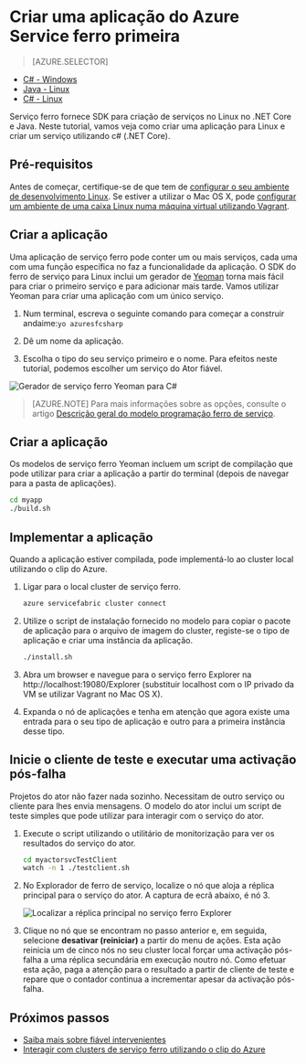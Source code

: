 <properties
   pageTitle="Criar uma aplicação de serviço ferro primeira no Linux utilizando c# | Microsoft Azure"
   description="Criar e implementar uma aplicação de serviço ferro utilizando C#"
   services="service-fabric"
   documentationCenter="csharp"
   authors="mani-ramaswamy"
   manager="timlt"
   editor=""/>

<tags
   ms.service="service-fabric"
   ms.devlang="csharp"
   ms.topic="hero-article"
   ms.tgt_pltfrm="NA"
   ms.workload="NA"
   ms.date="10/04/2016"
   ms.author="subramar"/>


# <a name="create-your-first-azure-service-fabric-application"></a>Criar uma aplicação do Azure Service ferro primeira

> [AZURE.SELECTOR]
- [C# - Windows](service-fabric-create-your-first-application-in-visual-studio.md)
- [Java - Linux](service-fabric-create-your-first-linux-application-with-java.md)
- [C# - Linux](service-fabric-create-your-first-linux-application-with-csharp.md)

Serviço ferro fornece SDK para criação de serviços no Linux no .NET Core e Java. Neste tutorial, vamos veja como criar uma aplicação para Linux e criar um serviço utilizando c# (.NET Core).

## <a name="prerequisites"></a>Pré-requisitos

Antes de começar, certifique-se de que tem de [configurar o seu ambiente de desenvolvimento Linux](service-fabric-get-started-linux.md). Se estiver a utilizar o Mac OS X, pode [configurar um ambiente de uma caixa Linux numa máquina virtual utilizando Vagrant](service-fabric-get-started-mac.md).

## <a name="create-the-application"></a>Criar a aplicação

Uma aplicação de serviço ferro pode conter um ou mais serviços, cada uma com uma função específica no faz a funcionalidade da aplicação. O SDK do ferro de serviço para Linux inclui um gerador de [Yeoman](http://yeoman.io/) torna mais fácil para criar o primeiro serviço e para adicionar mais tarde. Vamos utilizar Yeoman para criar uma aplicação com um único serviço.

1. Num terminal, escreva o seguinte comando para começar a construir andaime:`yo azuresfcsharp`

2. Dê um nome da aplicação.

3. Escolha o tipo do seu serviço primeiro e o nome. Para efeitos neste tutorial, podemos escolher um serviço do Ator fiável.

  ![Gerador de serviço ferro Yeoman para C#][sf-yeoman]

>[AZURE.NOTE] Para mais informações sobre as opções, consulte o artigo [Descrição geral do modelo programação ferro de serviço](service-fabric-choose-framework.md).

## <a name="build-the-application"></a>Criar a aplicação

Os modelos de serviço ferro Yeoman incluem um script de compilação que pode utilizar para criar a aplicação a partir do terminal (depois de navegar para a pasta de aplicações).

  ```bash
 cd myapp 
 ./build.sh 
  ```

## <a name="deploy-the-application"></a>Implementar a aplicação

Quando a aplicação estiver compilada, pode implementá-lo ao cluster local utilizando o clip do Azure.

1. Ligar para o local cluster de serviço ferro.

    ```bash
    azure servicefabric cluster connect
    ```

2. Utilize o script de instalação fornecido no modelo para copiar o pacote de aplicação para o arquivo de imagem do cluster, registe-se o tipo de aplicação e criar uma instância da aplicação.

    ```bash
    ./install.sh
    ```

3. Abra um browser e navegue para o serviço ferro Explorer na http://localhost:19080/Explorer (substituir localhost com o IP privado da VM se utilizar Vagrant no Mac OS X).

4. Expanda o nó de aplicações e tenha em atenção que agora existe uma entrada para o seu tipo de aplicação e outro para a primeira instância desse tipo.

## <a name="start-the-test-client-and-perform-a-failover"></a>Inicie o cliente de teste e executar uma activação pós-falha

Projetos do ator não fazer nada sozinho. Necessitam de outro serviço ou cliente para lhes envia mensagens. O modelo do ator inclui um script de teste simples que pode utilizar para interagir com o serviço do ator.

1. Execute o script utilizando o utilitário de monitorização para ver os resultados do serviço do ator.

    ```bash
    cd myactorsvcTestClient
    watch -n 1 ./testclient.sh
    ```

2. No Explorador de ferro de serviço, localize o nó que aloja a réplica principal para o serviço do ator. A captura de ecrã abaixo, é nó 3.

    ![Localizar a réplica principal no serviço ferro Explorer][sfx-primary]

3. Clique no nó que se encontram no passo anterior e, em seguida, selecione **desativar (reiniciar)** a partir do menu de ações. Esta ação reinicia um de cinco nós no seu cluster local forçar uma activação pós-falha a uma réplica secundária em execução noutro nó. Como efetuar esta ação, paga a atenção para o resultado a partir de cliente de teste e repare que o contador continua a incrementar apesar da activação pós-falha.


## <a name="next-steps"></a>Próximos passos

- [Saiba mais sobre fiável intervenientes](service-fabric-reliable-actors-introduction.md)
- [Interagir com clusters de serviço ferro utilizando o clip do Azure](service-fabric-azure-cli.md)

<!-- Images -->
[sf-yeoman]: ./media/service-fabric-create-your-first-linux-application-with-csharp/yeoman-csharp.png
[sfx-primary]: ./media/service-fabric-create-your-first-linux-application-with-csharp/sfx-primary.png
